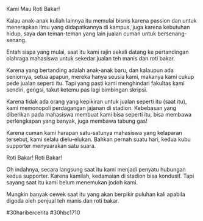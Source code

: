 Kami Mau Roti Bakar!

Kalau anak-anak kuliah lainnya itu memulai bisnis karena passion dan untuk menerapkan ilmu yang didapatkannya di kampus, juga karena kebutuhan hidup, saya dan teman-teman yang lain jualan cuman untuk bersenang-senang. 

Entah siapa yang mulai, saat itu kami rajin sekali datang ke pertandingan olahraga mahasiswa untuk sekedar jualan teh manis dan roti bakar.

Karena yang bertanding adalah anak-anak baru, dan kalaupun ada seniornya, setua apapun, mereka hanya seusia kami, makanya kami cukup pede jualan seperti itu. Tapi yang pasti kami menghindari fakultas kami sendiri, gengsi, takut ketemu pas lagi bimbingan skripsi.

Karena tidak ada orang yang kepikiran untuk jualan seperti itu (saat itu), kami memonopoli perdagangan jajanan di stadion. Kebebasan yang diberikan pada mahasiswa membuat kami bisa seperti itu, bisa membawa perlengkapan yang banyak, juga membawa tabung gas!

Karena cuman kami harapan satu-satunya mahasiswa yang kelaparan tersebut, kami selalu dielu-elukan. Bahkan pernah suatu hari, kedua kubu supporter menyuarakan satu suara.

Roti Bakar! Roti Bakar!

Oh indahnya, secara langsung saat itu kami menjadi penyatu hubungan kedua supporter. Karena kamilah, kedamaian di stadion bisa kondusif. Tapi sayang saat itu kami belum menemukan jodoh kami.

Mungkin banyak cewek saat itu yang akan berpikir puluhan kali apabila digoda oleh penjual teh manis dan roti bakar.

#30haribercerita #30hbc1710